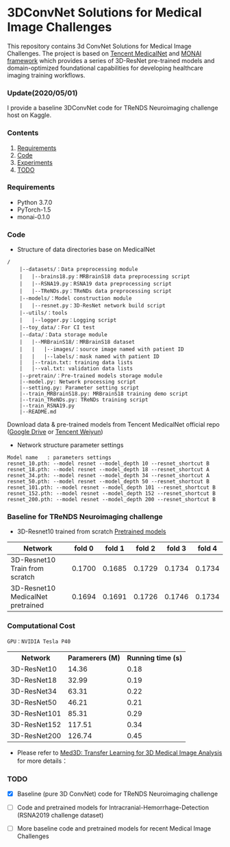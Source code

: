 
# 3DConvNet Solutions for Medical Image Challenges
This repository contains 3d ConvNet Solutions for Medical Image Challenges.
The project is based on  [Tencent MedicalNet](https://github.com/Tencent/MedicalNet) and [MONAI framework](https://monai.io/)
which provides a series of 3D-ResNet pre-trained models and domain-optimized foundational capabilities for developing healthcare imaging training workflows.

### Update(2020/05/01)
I provide a baseline 3DConvNet code for TReNDS Neuroimaging challenge host on Kaggle. 

### Contents
1. [Requirements](#Requirements)
2. [Code](#Demo)
4. [Experiments](#Experiments)
5. [TODO](#TODO)

### Requirements
- Python 3.7.0
- PyTorch-1.5
- monai-0.1.0  

### Code
- Structure of data directories base on MedicalNet
```
/
    |--datasets/：Data preprocessing module
    |   |--brains18.py：MRBrainS18 data preprocessing script
    |   |--RSNA19.py：RSNA19 data preprocessing script
    |   |--TReNDs.py：TReNDs data preprocessing script
    |--models/：Model construction module
    |   |--resnet.py：3D-ResNet network build script
    |--utils/：tools
    |   |--logger.py：Logging script
    |--toy_data/：For CI test
    |--data/：Data storage module
    |   |--MRBrainS18/：MRBrainS18 dataset
    |	|   |--images/：source image named with patient ID
    |	|   |--labels/：mask named with patient ID
    |   |--train.txt: training data lists
    |   |--val.txt: validation data lists
    |--pretrain/：Pre-trained models storage module
    |--model.py: Network processing script
    |--setting.py: Parameter setting script
    |--train_MRBrainS18.py: MRBrainS18 training demo script
    |--train_TReNDs.py: TReNDs training script
    |--train_RSNA19.py
    |--README.md
```

 Download data & pre-trained models from Tencent MedicalNet official repo ([Google Drive](https://drive.google.com/file/d/1399AsrYpQDi1vq6ciKRQkfknLsQQyigM/view?usp=sharing) or [Tencent Weiyun](https://share.weiyun.com/55sZyIx))
 
- Network structure parameter settings
```
Model name   : parameters settings
resnet_10.pth: --model resnet --model_depth 10 --resnet_shortcut B
resnet_18.pth: --model resnet --model_depth 18 --resnet_shortcut A
resnet_34.pth: --model resnet --model_depth 34 --resnet_shortcut A
resnet_50.pth: --model resnet --model_depth 50 --resnet_shortcut B
resnet_101.pth: --model resnet --model_depth 101 --resnet_shortcut B
resnet_152.pth: --model resnet --model_depth 152 --resnet_shortcut B
resnet_200.pth: --model resnet --model_depth 200 --resnet_shortcut B
```

### Baseline for TReNDS Neuroimaging challenge
- 3D-Resnet10 trained from scratch [Pretrained models](https://drive.google.com/open?id=1mB59NoADt0n4yC-MviMtBUcYCE2YWJZz)

Network | fold 0| fold 1| fold 2| fold 3| fold 4|
---|---|---|---|---|---|
3D-Resnet10 Train from scratch|0.1700|0.1685|0.1729|0.1734|0.1734
3D-Resnet10 MedicalNet pretrained|0.1694|0.1691|0.1726|0.1746|0.1734

### Computational Cost 
```
GPU：NVIDIA Tesla P40
```
<table class="dataintable">
<tr>
   <th class="dataintable">Network</th>
   <th>Paramerers (M)</th>
   <th>Running time (s)</th>
</tr>
<tr>
   <td>3D-ResNet10</td>
   <td>14.36</td>
   <td>0.18</td>
</tr class="dataintable">
<tr>
   <td>3D-ResNet18</td>
   <td>32.99</td>
   <td>0.19</td>
</tr>
<tr>
   <td>3D-ResNet34</td>
   <td>63.31</td>
   <td>0.22</td>
</tr>
<tr>
   <td>3D-ResNet50</td>
   <td>46.21</td>
   <td>0.21</td>
</tr>
<tr>
   <td>3D-ResNet101</td>
   <td>85.31</td>
   <td>0.29</td>
</tr>
<tr>
   <td>3D-ResNet152</td>
   <td>117.51</td>
   <td>0.34</td>
</tr>
<tr>
   <td>3D-ResNet200</td>
   <td>126.74</td>
   <td>0.45</td>
</tr>
</table>

- Please refer to [Med3D: Transfer Learning for 3D Medical Image Analysis](https://arxiv.org/abs/1904.00625) for more details：

### TODO
- [x] Baseline (pure 3D ConvNet) code for TReNDS Neuroimaging challenge
- [ ] Code and pretrained models for Intracranial-Hemorrhage-Detection (RSNA2019 challenge dataset)
- [ ] More baseline code and pretrained models for recent Medical Image Challenges

